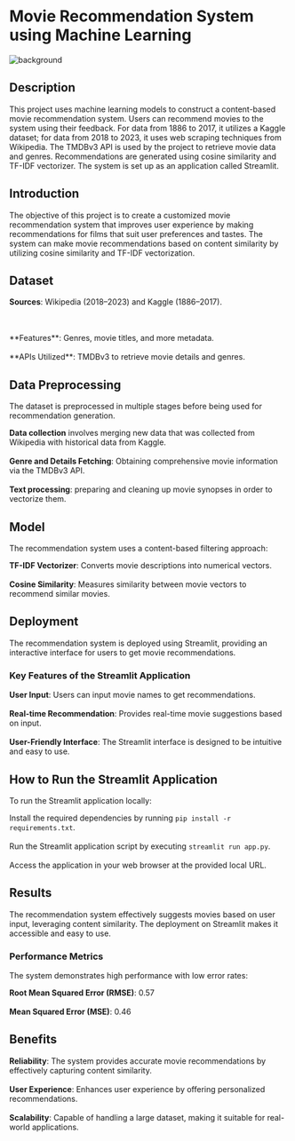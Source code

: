 # Movie Recommendation System using Machine Learning

![background](https://github.com/Rhariharan08/Movie-Recommender-System/assets/171643933/aba21540-5db1-4822-aabd-3386967fac23)

## Description
This project uses machine learning models to construct a content-based movie recommendation system. Users can recommend movies to the system using their feedback. For data from 1886 to 2017, it utilizes a Kaggle dataset; for data from 2018 to 2023, it uses web scraping techniques from Wikipedia. The TMDBv3 API is used by the project to retrieve movie data and genres. Recommendations are generated using cosine similarity and TF-IDF vectorizer. The system is set up as an application called Streamlit.


## Introduction
The objective of this project is to create a customized movie recommendation system that improves user experience by making recommendations for films that suit user preferences and tastes. The system can make movie recommendations based on content similarity by utilizing cosine similarity and TF-IDF vectorization.

## Dataset
**Sources**: Wikipedia (2018–2023) and Kaggle (1886–2017).

 <br />
  <br />
**Features**: Genres, movie titles, and more metadata.
 <br />
  <br />
**APIs Utilized**: TMDBv3 to retrieve movie details and genres.
 <br />

 
## Data Preprocessing

The dataset is preprocessed in multiple stages before being used for recommendation generation.

**Data collection** involves merging new data that was collected from Wikipedia with historical data from Kaggle.
 <br />
  <br />
**Genre and Details Fetching**: Obtaining comprehensive movie information via the TMDBv3 API.
 <br />
  <br />
**Text processing**: preparing and cleaning up movie synopses in order to vectorize them.
 <br />

 
## Model
The recommendation system uses a content-based filtering approach:

**TF-IDF Vectorizer**: Converts movie descriptions into numerical vectors.
 <br />
  <br />
**Cosine Similarity**: Measures similarity between movie vectors to recommend similar movies.
 <br />

 
## Deployment
The recommendation system is deployed using Streamlit, providing an interactive interface for users to get movie recommendations.

### Key Features of the Streamlit Application
**User Input**: Users can input movie names to get recommendations.
 <br />
  <br />
**Real-time Recommendation**: Provides real-time movie suggestions based on input.
 <br />
  <br />
**User-Friendly Interface**: The Streamlit interface is designed to be intuitive and easy to use.
 <br />

 
## How to Run the Streamlit Application
To run the Streamlit application locally:

Install the required dependencies by running `pip install -r requirements.txt`.
 <br />
  <br />
Run the Streamlit application script by executing `streamlit run app.py`.
 <br />
  <br />
Access the application in your web browser at the provided local URL.
 <br />

 
## Results
The recommendation system effectively suggests movies based on user input, leveraging content similarity. The deployment on Streamlit makes it accessible and easy to use.

### Performance Metrics
The system demonstrates high performance with low error rates:

**Root Mean Squared Error (RMSE)**: 0.57
 <br />
  <br />
**Mean Squared Error (MSE)**: 0.46
 <br />

 
## Benefits


**Reliability**: The system provides accurate movie recommendations by effectively capturing content similarity.
 <br />
  <br />
**User Experience**: Enhances user experience by offering personalized recommendations.
 <br />
  <br />
**Scalability**: Capable of handling a large dataset, making it suitable for real-world applications.
 <br />
  <br />
